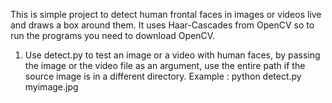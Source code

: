 This is simple project to detect human frontal faces in images or videos live and draws a box around them. It uses Haar-Cascades from OpenCV so to run the programs you need to download OpenCV.

1) Use detect.py to test an image or a video with human faces, by passing the image or the video file as an argument, use the entire path if the source image is in a different directory.
Example : python detect.py myimage.jpg
